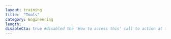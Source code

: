 ```yaml
---
layout: training
title:  "Tools"
category: Engineering
length:
disableCta: true #disabled the 'How to access this' call to action at the bottom of the page template
---
```


 

